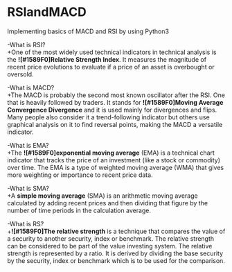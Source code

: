 # RSIandMACD
Implementing basics of MACD and RSI by using Python3

-What is RSI?\
+One of the most widely used technical indicators in technical analysis is the **![#1589F0]Relative Strength Index**. It measures the magnitude of recent price evolutions to evaluate if a price of an asset is overbought or oversold.


-What is MACD?\
+The MACD is probably the second most known oscillator after the RSI. One that is heavily followed by traders. It stands for **![#1589F0]Moving Average Convergence Divergence** and it is used mainly for divergences and flips. Many people also consider it a trend-following indicator but others use graphical analysis on it to find reversal points, making the MACD a versatile indicator.

-What is EMA?\
+The **![#1589F0]exponential moving average** (EMA) is a technical chart indicator that tracks the price of an investment (like a stock or commodity) over time. The EMA is a type of weighted moving average (WMA) that gives more weighting or importance to recent price data.

-What is SMA?\
+A **simple moving average** (SMA) is an arithmetic moving average calculated by adding recent prices and then dividing that figure by the number of time periods in the calculation average.

-What is RS?\
+**![#1589F0]The relative strength** is a technique that compares the value of a security to another security, index or benchmark. The relative strength can be considered to be part of the value investing system. The relative strength is represented by a ratio. It is derived by dividing the base security by the security, index or benchmark which is to be used for the comparison.
